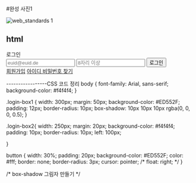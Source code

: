 #완성 사진1

![web_standards 1](https://github.com/qwe11qwe/Home-work/assets/134567486/01c73f49-cd9c-4ccc-adc7-7cd625382e10)


## html

<head>
  <meta charset="UTF-8" />
  <meta http-equiv="X-UA-Compatible" content="IE=edge" />
  <meta name="viewport" content="width=device-width, initial-scale=1.0" />
  <title>6.7 숙제</title>
  <link rel="stylesheet" href="./login.css" />
</head>
  <body>
    <div class="login-box1">
        <div id="로그인"> 로그인
          <div class="login-box2">
        <input type="text" placeholder="euid@euid.de" required> 
        <input type="password" placeholder="8자리 이상" required>
        <button type="submit">로그인</button>
      <div class="links">
        <a href="/" id="signup-link">회원가입</a>
        <a href="/" id="forgot-username-link">아이디 비밀번호 찾기</a> 
      </div>
    </div>
  </div>
</div>
  </body>






-----------------CSS 코드 정리
body {
  font-family: Arial, sans-serif;
  background-color: #f4f4f4;
}

.login-box1 {
  width: 300px;
  margin: 50px;
  background-color: #ED552F;
  padding: 12px;
  border-radius: 10px;
  box-shadow: 10px 10px 10px rgba(0, 0, 0, 0.5);
}

.login-box2{
  width: 250px;
  margin: 20px;
  background-color: #f4f4f4;
  padding: 10px;
  border-radius: 10px;
  left: 100px;

}

button {
   width: 30%;
  padding: 20px;
  background-color: #ED552F;
  color: #fff;
  border: none;
  border-radius: 3px;
  cursor: pointer;
  /* float: right; */
}

/* box-shadow 그림자 만들기 */
